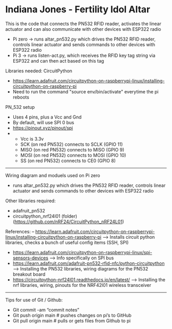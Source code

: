 # Indiana Jones - Fertility Idol Altar
This is the code that connects the PN532 RFID reader, activates the linear actuator and can also communicate with other devices with ESP322 radio

- Pi zero -> runs altar_pn532.py which drives the PN532 RFID reader, controls linear actuator and sends commands to other devices with ESP322 radio
- Pi 3 -> runs listen-act.py, which receives the RFID key tag string via ESP322 and can then act based on this tag

Libraries needed:
CircuitPython
- https://learn.adafruit.com/circuitpython-on-raspberrypi-linux/installing-circuitpython-on-raspberry-pi
- Need to run the command "source env/bin/activate" everytime the pi reboots

PN_532 setup
- Uses 4 pins, plus a Vcc and Gnd
- By default, will use SPI 0 bus
- https://pinout.xyz/pinout/spi
- - Vcc is 3.3v
  - SCK (on red PN532) connects to SCLK (GPIO 11)
  - MISO (on red PN532) connects to MISO (GPIO 9)
  - MOSI (on red PN532) connects to MOSI (GPIO 10)
  - SS (on red PN532) connects to CE0 (GPIO 8)

-------------------------------------

Wiring diagram and moduels used on Pi zero
- runs altar_pn532.py which drives the PN532 RFID reader, controls linear actuator and sends commands to other devices with ESP322 radio

Other libraries required:
  - adafruit_pn532
  - circuitpython_nrf24l01 (folder) (https://github.com/nRF24/CircuitPython_nRF24L01)
  
  References:
  – https://learn.adafruit.com/circuitpython-on-raspberrypi-linux/installing-circuitpython-on-raspberry-pi
    --> Installs circuit python libraries, checks a bunch of useful config items (SSH, SPI)
  - https://learn.adafruit.com/circuitpython-on-raspberrypi-linux/spi-sensors-devices
    --> Info specifically on SPI bus
  - https://learn.adafruit.com/adafruit-pn532-rfid-nfc/python-circuitpython
    -->  Installing the PN532 libraries, wiring diagrams for the PN532 breakout board
  - https://circuitpython-nrf24l01.readthedocs.io/en/latest/
    --> Installing the nrf libraries, wiring, pinouts for the NRF42l01 wireless transceiver

--------------------------------------

Tips for use of Git / Github:
- Git commit -am “commit notes”
- Git push origin main   # pushes changes on pi’s to GitHub
- Git pull origin main  # pulls or gets files from Github to pi

